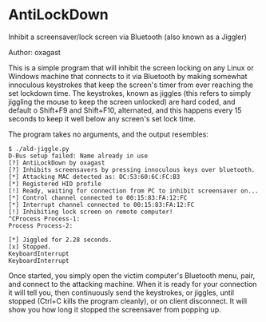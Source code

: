# AntiLockDown
Inhibit a screensaver/lock screen via Bluetooth (also known as a Jiggler)

Author: oxagast

This is a simple program that will inhibit the screen locking on any Linux or Windows machine that
connects to it via Bluetooth by making somewhat innoculous keystrokes that keep the screen's timer
from ever reaching the set lockdown time.  The keystrokes, known as jiggles (this refers to simply
jiggling the mouse to keep the screen unlocked) are hard coded, and default o Shift+F9 and Shift+F10,
alternated, and this happens every 15 seconds to keep it well below any screen's set lock time.

The program takes no arguments, and the output resembles:

```
$ ./ald-jiggle.py
D-Bus setup failed: Name already in use
[?] AntiLockDown by oxagast
[?] Inhibits screensavers by pressing innoculous keys over bluetooth.
[*] Attacking MAC detected as: DC:53:60:6C:FC:B3
[*] Registered HID profile
[!] Ready, waiting for connection from PC to inhibit screensaver on...
[*] Control channel connected to 00:15:83:FA:12:FC
[*] Interrupt channel connected to 00:15:83:FA:12:FC
[!] Inhibiting lock screen on remote computer!
^CProcess Process-1:
Process Process-2:

[*] Jiggled for 2.28 seconds.
[x] Stopped.
KeyboardInterrupt
KeyboardInterrupt
```

Once started, you simply open the victim computer's Bluetooth menu, pair, and connect to the attacking machine.
When it is ready for your connection it will tell you, then continuously send the keystrokes, or jiggles, until
stopped (Ctrl+C kills the program cleanly), or on client disconnect.  It will show you how long it stopped the
screensaver from popping up.
